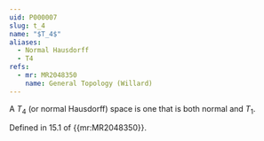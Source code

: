 ```yaml
---
uid: P000007
slug: t_4
name: "$T_4$"
aliases:
  - Normal Hausdorff
  - T4
refs:
  - mr: MR2048350
    name: General Topology (Willard)
---
```

A $T_4$ (or normal Hausdorff) space is one that is both normal and $T_1$.

Defined in 15.1 of {{mr:MR2048350}}.
